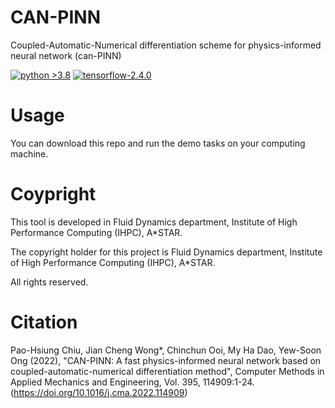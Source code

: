 # CAN-PINN
Coupled-Automatic-Numerical differentiation scheme for physics-informed neural network (can-PINN) 

[![python >3.8](https://img.shields.io/badge/python-3.8-brightgreen)](https://www.python.org/) [![tensorflow-2.4.0](https://img.shields.io/badge/tensorflow-2.4.0-orange)](https://github.com/tensorflow/tensorflow)


# Usage
You can download this repo and run the demo tasks on your computing machine.

# Coypright
This tool is developed in Fluid Dynamics department, Institute of High Performance Computing (IHPC), A*STAR.

The copyright holder for this project is Fluid Dynamics department, Institute of High Performance Computing (IHPC), A*STAR.

All rights reserved.

# Citation
Pao-Hsiung Chiu, Jian Cheng Wong*, Chinchun Ooi, My Ha Dao, Yew-Soon Ong (2022), "CAN-PINN: A fast physics-informed neural network based on coupled-automatic-numerical differentiation method", Computer Methods in Applied Mechanics and Engineering, Vol. 395, 114909:1-24. (https://doi.org/10.1016/j.cma.2022.114909)
